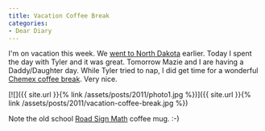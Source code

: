 ```yaml
---
title: Vacation Coffee Break
categories:
- Dear Diary
---
```


I'm on vacation this week. We [went to North Dakota](/thingelstad/592-2-miles) earlier. Today I spent the day with Tyler and it was great. Tomorrow Mazie and I are having a Daddy/Daughter day.
While Tyler tried to nap, I did get time for a wonderful [Chemex coffee break](/thingelstad/first-run-with-chemex). Very nice.

[![]({{ site.url }}{% link /assets/posts/2011/photo1.jpg %})]({{ site.url }}{% link /assets/posts/2011/vacation-coffee-break.jpg %})

Note the old school [Road Sign Math](http://www.roadsignmath.com/) coffee mug. :-)
